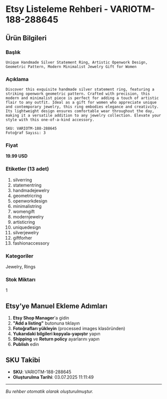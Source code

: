 # Etsy Listeleme Rehberi - VARIOTM-188-288645

## Ürün Bilgileri

### Başlık
```
Unique Handmade Silver Statement Ring, Artistic Openwork Design, Geometric Pattern, Modern Minimalist Jewelry Gift for Women
```

### Açıklama
```
Discover this exquisite handmade silver statement ring, featuring a striking openwork geometric pattern. Crafted with precision, this modern and minimalist piece is perfect for adding a touch of artistic flair to any outfit. Ideal as a gift for women who appreciate unique and contemporary jewelry, this ring embodies elegance and creativity. Its lightweight design ensures comfortable wear throughout the day, making it a versatile addition to any jewelry collection. Elevate your style with this one-of-a-kind accessory.

SKU: VARIOTM-188-288645
Fotoğraf Sayısı: 3
```

### Fiyat
**19.99 USD**

### Etiketler (13 adet)
1. silverring
2. statementring
3. handmadejewelry
4. geometricring
5. openworkdesign
6. minimalistring
7. womengift
8. modernjewelry
9. artisticring
10. uniquedesign
11. silverjewelry
12. giftforher
13. fashionaccessory

### Kategoriler
Jewelry, Rings

### Stok Miktarı
1

## Etsy'ye Manuel Ekleme Adımları

1. **Etsy Shop Manager**'a gidin
2. **"Add a listing"** butonuna tıklayın
3. **Fotoğrafları yükleyin** (processed images klasöründen)
4. **Yukarıdaki bilgileri kopyala-yapıştır** yapın
5. **Shipping** ve **Return policy** ayarlarını yapın
6. **Publish** edin

## SKU Takibi
- **SKU**: VARIOTM-188-288645
- **Oluşturulma Tarihi**: 03.07.2025 11:11:49

---
*Bu rehber otomatik olarak oluşturulmuştur.*
